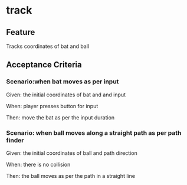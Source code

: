# track

## Feature

Tracks coordinates of bat and ball

## Acceptance Criteria

### Scenario:when bat moves as per input

Given: the initial coordinates of bat and and input

When: player presses button for input

Then: move the bat as per the input duration

### Scenario: when ball moves along a straight path as per path finder

Given: the initial coordinates of ball and path direction

When: there is no collision

Then: the ball moves as per the path in a straight line
